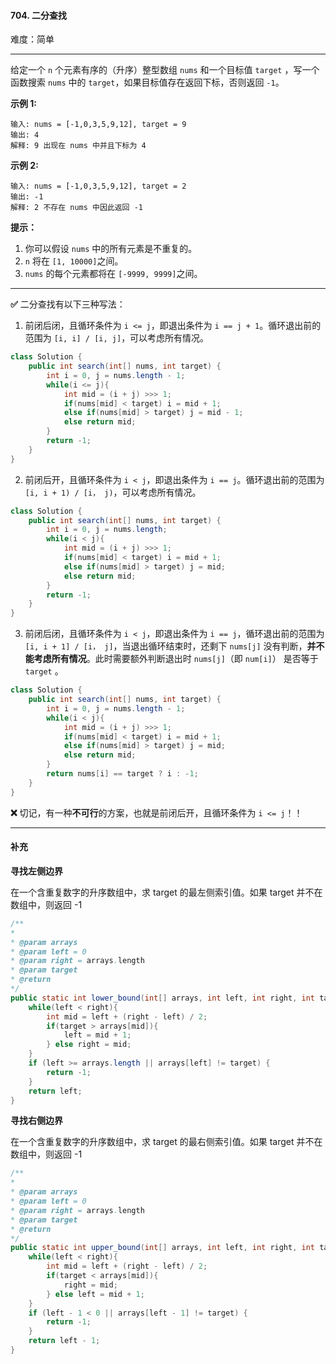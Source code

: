 #### 704. 二分查找

难度：简单

---

给定一个 `n` 个元素有序的（升序）整型数组 `nums` 和一个目标值 `target`  ，写一个函数搜索 `nums` 中的 `target`，如果目标值存在返回下标，否则返回 `-1`。


 **示例 1:** 

```
输入: nums = [-1,0,3,5,9,12], target = 9
输出: 4
解释: 9 出现在 nums 中并且下标为 4
```

 **示例 2:** 

```
输入: nums = [-1,0,3,5,9,12], target = 2
输出: -1
解释: 2 不存在 nums 中因此返回 -1
```

 **提示：** 

1.  你可以假设 `nums` 中的所有元素是不重复的。
2.  `n` 将在 `[1, 10000]`之间。
3.  `nums` 的每个元素都将在 `[-9999, 9999]`之间。

---

**✅** 二分查找有以下三种写法：

1. 前闭后闭，且循环条件为 `i <= j`，即退出条件为 `i == j + 1`。循环退出前的范围为 `[i, i] / [i, j]`，可以考虑所有情况。

```java
class Solution {
    public int search(int[] nums, int target) {
        int i = 0, j = nums.length - 1;
        while(i <= j){
            int mid = (i + j) >>> 1;
            if(nums[mid] < target) i = mid + 1;
            else if(nums[mid] > target) j = mid - 1;
            else return mid;
        }
        return -1;
    }
}
```

2. 前闭后开，且循环条件为 `i < j`，即退出条件为 `i == j`。循环退出前的范围为 `[i, i + 1) / [i， j)`，可以考虑所有情况。

```java
class Solution {
    public int search(int[] nums, int target) {
        int i = 0, j = nums.length;
        while(i < j){
            int mid = (i + j) >>> 1;
            if(nums[mid] < target) i = mid + 1;
            else if(nums[mid] > target) j = mid;
            else return mid;
        }
        return -1;
    }
}
```

3. 前闭后闭，且循环条件为 `i < j`，即退出条件为 `i == j`，循环退出前的范围为 `[i, i + 1] / [i， j]`，当退出循环结束时，还剩下 `nums[j]` 没有判断，**并不能考虑所有情况**。此时需要额外判断退出时 `nums[j]`（即 `num[i]`） 是否等于 `target` 。

```java
class Solution {
    public int search(int[] nums, int target) {
        int i = 0, j = nums.length - 1;
        while(i < j){
            int mid = (i + j) >>> 1;
            if(nums[mid] < target) i = mid + 1;
            else if(nums[mid] > target) j = mid;
            else return mid;
        }
        return nums[i] == target ? i : -1;
    }
}
```

**❌** 切记，有一种**不可行**的方案，也就是前闭后开，且循环条件为 `i <= j`！！

---

#### 补充

**寻找左侧边界**

在一个含重复数字的升序数组中，求 target 的最左侧索引值。如果 target 并不在数组中，则返回 -1

```java
/**
*
* @param arrays
* @param left = 0
* @param right = arrays.length
* @param target
* @return
*/
public static int lower_bound(int[] arrays, int left, int right, int target){
    while(left < right){
        int mid = left + (right - left) / 2;
        if(target > arrays[mid]){
            left = mid + 1;
        } else right = mid;
    }
    if (left >= arrays.length || arrays[left] != target) {
        return -1;
    }
    return left;
}
```

**寻找右侧边界**

在一个含重复数字的升序数组中，求 target 的最右侧索引值。如果 target 并不在数组中，则返回 -1

```java
/**
*
* @param arrays
* @param left = 0
* @param right = arrays.length
* @param target
* @return
*/
public static int upper_bound(int[] arrays, int left, int right, int target){
    while(left < right){
        int mid = left + (right - left) / 2;
        if(target < arrays[mid]){
            right = mid;
        } else left = mid + 1;
    }
    if (left - 1 < 0 || arrays[left - 1] != target) {
        return -1;
    }
    return left - 1;
}
```
